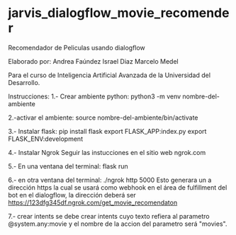# jarvis_dialogflow_movie_recomender
Recomendador de Peliculas usando dialogflow

Elaborado por:
Andrea Faúndez
Israel Diaz
Marcelo Medel

Para el curso de Inteligencia Artificial Avanzada de la Universidad del Desarrollo. 

Instrucciones: 
1.- Crear ambiente python:
python3 -m venv nombre-del-ambiente

2.-activar el ambiente:
source nombre-del-ambiente/bin/activate

3.- Instalar flask:
pip install flask
export FLASK_APP:index.py
export FLASK_ENV:development

4.- Instalar Ngrok
Seguir las instucciones en el sitio web ngrok.com

5.- En una ventana del terminal:
flask run

6.- en otra ventana del terminal:
./ngrok http 5000
Esto generara un a dirección https la cual se usará como webhook en el área de fulfillment del bot en el dialogflow, 
la dirección deberá ser https://123dfg345df.ngrok.com/get_movie_recomendaton

7.- crear intents
se debe crear intents cuyo texto refiera al parametro @system.any:movie y el nombre de la accion del parametro será "movies".



